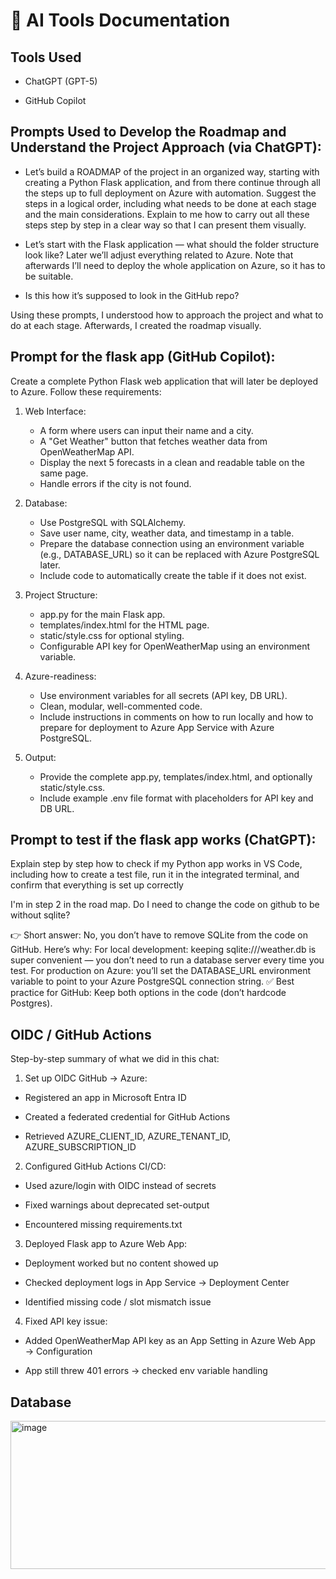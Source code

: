 # 📖 AI Tools Documentation
## Tools Used

- ChatGPT (GPT-5)

- GitHub Copilot

## Prompts Used to Develop the Roadmap and Understand the Project Approach (via ChatGPT):

- Let’s build a ROADMAP of the project in an organized way, starting with creating a Python Flask application, and from there continue through all the steps up to full deployment on Azure with automation. Suggest the steps in a logical order, including what needs to be done at each stage and the main considerations. Explain to me how to carry out all these steps step by step in a clear way so that I can present them visually.

- Let’s start with the Flask application — what should the folder structure look like? Later we’ll adjust everything related to Azure. Note that afterwards I’ll need to deploy the whole application on Azure, so it has to be suitable.

- Is this how it’s supposed to look in the GitHub repo?

Using these prompts, I understood how to approach the project and what to do at each stage. Afterwards, I created the roadmap visually.

## Prompt for the flask app (GitHub Copilot):
Create a complete Python Flask web application that will later be deployed to Azure. Follow these requirements:

1. Web Interface:
   - A form where users can input their name and a city.
   - A "Get Weather" button that fetches weather data from OpenWeatherMap API.
   - Display the next 5 forecasts in a clean and readable table on the same page.
   - Handle errors if the city is not found.

2. Database:
   - Use PostgreSQL with SQLAlchemy.
   - Save user name, city, weather data, and timestamp in a table.
   - Prepare the database connection using an environment variable (e.g., DATABASE_URL) so it can be replaced with Azure PostgreSQL later.
   - Include code to automatically create the table if it does not exist.

3. Project Structure:
   - app.py for the main Flask app.
   - templates/index.html for the HTML page.
   - static/style.css for optional styling.
   - Configurable API key for OpenWeatherMap using an environment variable.

4. Azure-readiness:
   - Use environment variables for all secrets (API key, DB URL).
   - Clean, modular, well-commented code.
   - Include instructions in comments on how to run locally and how to prepare for deployment to Azure App Service with Azure PostgreSQL.

5. Output:
   - Provide the complete app.py, templates/index.html, and optionally static/style.css.
   - Include example .env file format with placeholders for API key and DB URL.

## Prompt to test if the flask app works (ChatGPT):

Explain step by step how to check if my Python app works in VS Code, including how to create a test file, run it in the integrated terminal, and confirm that everything is set up correctly


I'm in step 2 in the road map. Do I need to change the code on github to be without sqlite?

👉 Short answer: No, you don’t have to remove SQLite from the code on GitHub.
Here’s why:
For local development: keeping sqlite:///weather.db is super convenient — you don’t need to run a database server every time you test.
For production on Azure: you’ll set the DATABASE_URL environment variable to point to your Azure PostgreSQL connection string.
✅ Best practice for GitHub:
Keep both options in the code (don’t hardcode Postgres).


## OIDC / GitHub Actions

Step-by-step summary of what we did in this chat:

1. Set up OIDC GitHub → Azure:

- Registered an app in Microsoft Entra ID

- Created a federated credential for GitHub Actions

- Retrieved AZURE_CLIENT_ID, AZURE_TENANT_ID, AZURE_SUBSCRIPTION_ID

2. Configured GitHub Actions CI/CD:

- Used azure/login with OIDC instead of secrets

- Fixed warnings about deprecated set-output

- Encountered missing requirements.txt

3. Deployed Flask app to Azure Web App:

- Deployment worked but no content showed up

- Checked deployment logs in App Service → Deployment Center

- Identified missing code / slot mismatch issue

4. Fixed API key issue:

- Added OpenWeatherMap API key as an App Setting in Azure Web App → Configuration

- App still threw 401 errors → checked env variable handling


## Database

<img width="915" height="237" alt="image" src="https://github.com/user-attachments/assets/3c94cf7a-3b88-4b22-b9e2-a94ea5ee05f2" />



